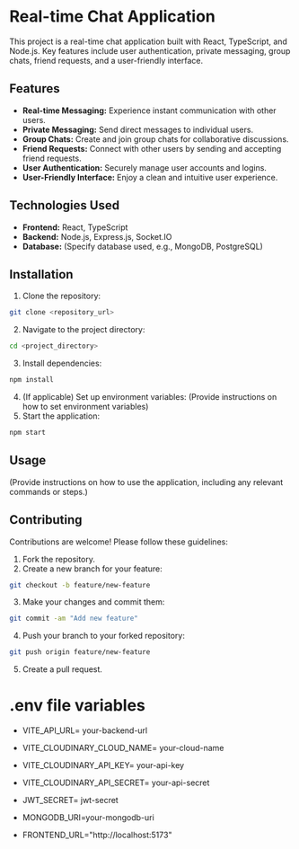 # Real-time Chat Application

This project is a real-time chat application built with React, TypeScript, and Node.js. Key features include user authentication, private messaging, group chats, friend requests, and a user-friendly interface.

## Features

- **Real-time Messaging:** Experience instant communication with other users.
- **Private Messaging:** Send direct messages to individual users.
- **Group Chats:** Create and join group chats for collaborative discussions.
- **Friend Requests:** Connect with other users by sending and accepting friend requests.
- **User Authentication:** Securely manage user accounts and logins.
- **User-Friendly Interface:** Enjoy a clean and intuitive user experience.

## Technologies Used

- **Frontend:** React, TypeScript
- **Backend:** Node.js, Express.js, Socket.IO
- **Database:** (Specify database used, e.g., MongoDB, PostgreSQL)

## Installation

1.  Clone the repository:

```bash
git clone <repository_url>
```

2.  Navigate to the project directory:

```bash
cd <project_directory>
```

3.  Install dependencies:

```bash
npm install
```

4. (If applicable) Set up environment variables:
   (Provide instructions on how to set environment variables)
5. Start the application:

```bash
npm start
```

## Usage

(Provide instructions on how to use the application, including any relevant commands or steps.)

## Contributing

Contributions are welcome! Please follow these guidelines:

1.  Fork the repository.
2.  Create a new branch for your feature:

```bash
git checkout -b feature/new-feature
```

3.  Make your changes and commit them:

```bash
git commit -am "Add new feature"
```

4.  Push your branch to your forked repository:

```bash
git push origin feature/new-feature
```

5.  Create a pull request.

# .env file variables

- VITE_API_URL= your-backend-url

- VITE_CLOUDINARY_CLOUD_NAME= your-cloud-name

- VITE_CLOUDINARY_API_KEY= your-api-key

- VITE_CLOUDINARY_API_SECRET= your-api-secret

- JWT_SECRET= jwt-secret

- MONGODB_URI=your-mongodb-uri

- FRONTEND_URL="http://localhost:5173"

